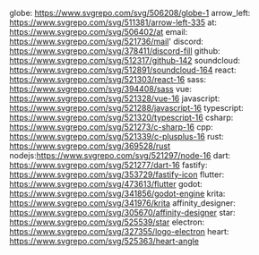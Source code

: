 globe: https://www.svgrepo.com/svg/506208/globe-1
arrow_left: https://www.svgrepo.com/svg/511381/arrow-left-335
at: https://www.svgrepo.com/svg/506402/at
email: https://www.svgrepo.com/svg/521736/mail'
discord: https://www.svgrepo.com/svg/378411/discord-fill
github: https://www.svgrepo.com/svg/512317/github-142
soundcloud: https://www.svgrepo.com/svg/512891/soundcloud-164
react: https://www.svgrepo.com/svg/521303/react-16
sass: https://www.svgrepo.com/svg/394408/sass
vue: https://www.svgrepo.com/svg/521328/vue-16
javascript: https://www.svgrepo.com/svg/521288/javascript-16
typescript: https://www.svgrepo.com/svg/521320/typescript-16
csharp: https://www.svgrepo.com/svg/521273/c-sharp-16
cpp: https://www.svgrepo.com/svg/521339/c-plusplus-16
rust: https://www.svgrepo.com/svg/369528/rust
nodejs:https://www.svgrepo.com/svg/521297/node-16
dart: https://www.svgrepo.com/svg/521277/dart-16
fastify: https://www.svgrepo.com/svg/353729/fastify-icon
flutter: https://www.svgrepo.com/svg/473613/flutter
godot: https://www.svgrepo.com/svg/341856/godot-engine
krita: https://www.svgrepo.com/svg/341976/krita
affinity_designer: https://www.svgrepo.com/svg/305670/affinity-designer
star: https://www.svgrepo.com/svg/525539/star
electron: https://www.svgrepo.com/svg/327355/logo-electron
heart: https://www.svgrepo.com/svg/525363/heart-angle
